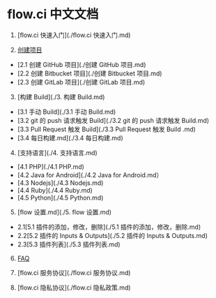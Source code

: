 # flow.ci 中文文档

1. [flow.ci 快速入门](./flow.ci 快速入门.md)

2. [创建项目](./创建项目.md)

  - [2.1 创建 GitHub 项目](./创建 GitHub 项目.md)
  - [2.2 创建 Bitbucket 项目](./创建 Bitbucket 项目.md)
  - [2.3 创建 GitLab 项目](./创建 GitLab 项目.md)

3. [构建 Build](./3. 构建 Build.md)

- [3.1 手动 Build](./3.1 手动 Build.md)
- [3.2 git 的 push 请求触发 Build](./3.2 git 的 push 请求触发 Build.md)
- [3.3 Pull Request 触发 Build](./3.3 Pull Request 触发 Build .md)
- [3.4 每日构建.md](./3.4 每日构建.md)


4. [支持语言](./4. 支持语言.md)

- [4.1 PHP](./4.1 PHP.md)
- [4.2 Java for Android](./4.2 Java for Android.md）	
- [4.3 Nodejs](./4.3 Nodejs.md)
- [4.4 Ruby](./4.4 Ruby.md)
- [4.5 Python](./4.5 Python.md)

5. [flow 设置.md](./5. flow 设置.md)

  - 2.1[5.1 插件的添加，修改，删除](./5.1 插件的添加，修改，删除.md)
  - 2.2[5.2 插件的 Inputs & Outputs](./5.2 插件的 Inputs & Outputs.md)
  - 2.3[5.3 插件列表](./5.3 插件列表.md)

6. [FAQ](./FAQ.md)

7. [flow.ci 服务协议](./flow.ci 服务协议.md)

8. [flow.ci 隐私协议](./flow.ci 隐私政策.md)

